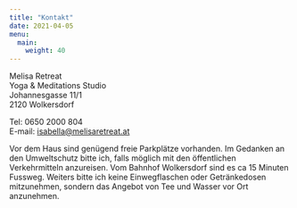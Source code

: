 ```yaml
---
title: "Kontakt"
date: 2021-04-05
menu:
  main:
    weight: 40
---
```


Melisa Retreat  
Yoga & Meditations Studio  
Johannesgasse 11/1  
2120 Wolkersdorf

Tel: 0650 2000 804  
E-mail: isabella@melisaretreat.at  

Vor dem Haus sind genügend freie Parkplätze vorhanden. Im Gedanken an den Umweltschutz bitte ich, falls möglich mit den öffentlichen Verkehrmitteln anzureisen. Vom Bahnhof Wolkersdorf sind es ca 15 Minuten Fussweg.
Weiters bitte ich keine Einwegflaschen oder Getränkedosen mitzunehmen, sondern das Angebot von Tee und Wasser vor Ort anzunehmen.

